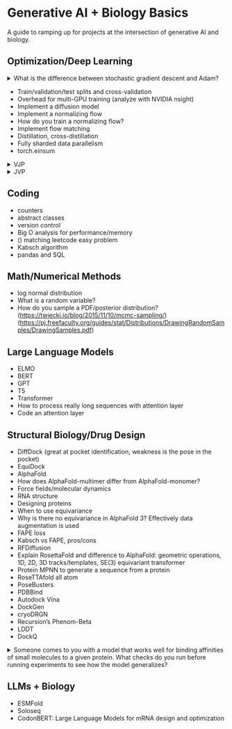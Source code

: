 # Generative AI + Biology Basics

A guide to ramping up for projects at the intersection of generative AI and biology.

## Optimization/Deep Learning

<details>
<summary>What is the difference between stochastic gradient descent and Adam?</summary>
<br>
Optimization Algorithms, SGD, Adam
Memory and performance
Code example link in JAX/PyTorch
</details>

- Train/validation/test splits and cross-validation
- Overhead for multi-GPU training (analyze with NVIDIA nsight)
- Implement a diffusion model
- Implement a normalizing flow
- How do you train a normalizing flow?
- Implement flow matching
- Distillation, cross-distillation
- Fully sharded data parallelism
- torch.einsum

<details>
<summary>VJP</summary>
<br>
XXX
</details>

<details>
<summary>JVP</summary>
<br>
XXX
</details>

## Coding

- counters
- abstract classes
- version control
- Big O analysis for performance/memory
- () matching leetcode easy problem
- Kabsch algorithm
- pandas and SQL

## Math/Numerical Methods

- log normal distribution
- What is a random variable? 
- How do you sample a PDF/posterior distribution? (https://twiecki.io/blog/2015/11/10/mcmc-sampling/)
(https://pj.freefaculty.org/guides/stat/Distributions/DrawingRandomSamples/DrawingSamples.pdf)

## Large Language Models

- ELMO
- BERT
- GPT
- T5
- Transformer
- How to process really long sequences with attention layer
- Code an attention layer

## Structural Biology/Drug Design

- DiffDock (great at pocket identification, weakness is the pose in the pocket)
- EquiDock
- AlphaFold
- How does AlphaFold-multimer differ from AlphaFold-monomer?
- Force fields/molecular dynamics
- RNA structure
- Designing proteins
- When to use equivariance
- Why is there no equivariance in AlphaFold 3? Effectively data augmentation is used
- FAPE loss
- Kabsch vs FAPE, pros/cons
- RFDiffusion
- Explain RosettaFold and difference to AlphaFold: geometric operations, 1D, 2D, 3D tracks/templates, SE(3) equivariant transformer
- Protein MPNN to generate a sequence from a protein
- RoseTTAfold all atom
- PoseBusters
- PDBBind
- Autodock Vina
- DockGen
- cryoDRGN
- Recursion’s Phenom-Beta
- LDDT
- DockQ

<details>
<summary>Someone comes to you with a model that works well for binding affinities of small molecules to a given protein. What checks do you run before running experiments to see how the model generalizes?</summary>
<br>
XXX
</details>

## LLMs + Biology

- ESMFold
- Soloseq
- CodonBERT: Large Language Models for mRNA design and optimization